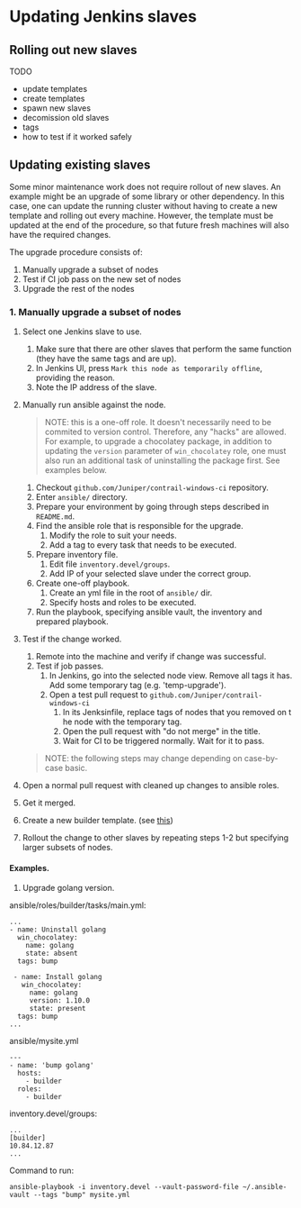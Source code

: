 # Updating Jenkins slaves

## Rolling out new slaves

TODO
- update templates
- create templates
- spawn new slaves
- decomission old slaves
- tags
- how to test if it worked safely

## Updating existing slaves

Some minor maintenance work does not require rollout of new slaves. An example might be an
upgrade of some library or other dependency. In this case, one can update the running cluster
without having to create a new template and rolling out every machine. However, the template must
be updated at the end of the procedure, so that future fresh machines will also have the
required changes.

The upgrade procedure consists of:
1. Manually upgrade a subset of nodes
1. Test if CI job pass on the new set of nodes
1. Upgrade the rest of the nodes

### 1. Manually upgrade a subset of nodes

1. Select one Jenkins slave to use.
    1. Make sure that there are other slaves that perform the same function (they have the same tags and are up).
    1. In Jenkins UI, press `Mark this node as temporarily offline`, providing the reason.
    1. Note the IP address of the slave.
1. Manually run ansible against the node.

    > NOTE: this is a one-off role. It doesn't necessarily need to be commited to
    version control. Therefore, any "hacks" are allowed. For example, to upgrade
    a chocolatey package, in addition to updating the `version` parameter of
    `win_chocolatey` role, one must also run an additional task of uninstalling
    the package first. See examples below.

    1. Checkout `github.com/Juniper/contrail-windows-ci` repository.
    1. Enter `ansible/` directory.
    1. Prepare your environment by going through steps described in `README.md`. 
    1. Find the ansible role that is responsible for the upgrade.
        1. Modify the role to suit your needs. 
        1. Add a tag to every task that needs to be executed.
    1. Prepare inventory file.
        1. Edit file `inventory.devel/groups`.
        1. Add IP of your selected slave under the correct group.
    1. Create one-off playbook.
        1. Create an yml file in the root of `ansible/` dir.
        1. Specify hosts and roles to be executed.
    1. Run the playbook, specifying ansible vault, the inventory and prepared playbook.
1. Test if the change worked.
    1. Remote into the machine and verify if change was successful.
    1. Test if job passes.
        1. In Jenkins, go into the selected node view. Remove all tags it has. Add some temporary tag (e.g. 'temp-upgrade').
        1. Open a test pull request to `github.com/Juniper/contrail-windows-ci`
            1. In its Jenksinfile, replace tags of nodes that you removed on t he node with the temporary tag.
            1. Open the pull request with "do not merge" in the title.
            1. Wait for CI to be triggered normally. Wait for it to pass.

    > NOTE: the following steps may change depending on case-by-case basic.

1. Open a normal pull request with cleaned up changes to ansible roles.
1. Get it merged.
1. Create a new builder template. (see [this](rolling-out-new-slaves))
1. Rollout the change to other slaves by repeating steps 1-2 but specifying larger subsets of nodes.

#### Examples.

1. Upgrade golang version.

ansible/roles/builder/tasks/main.yml:
```
...
- name: Uninstall golang
  win_chocolatey:
    name: golang
    state: absent
  tags: bump
 
 - name: Install golang
   win_chocolatey:
     name: golang
     version: 1.10.0
     state: present
  tags: bump
...
```

ansible/mysite.yml
```
---
- name: 'bump golang'
  hosts: 
    - builder
  roles: 
    - builder
```

inventory.devel/groups:
```
...
[builder]
10.84.12.87
...
```

Command to run:
```
ansible-playbook -i inventory.devel --vault-password-file ~/.ansible-vault --tags "bump" mysite.yml
```
